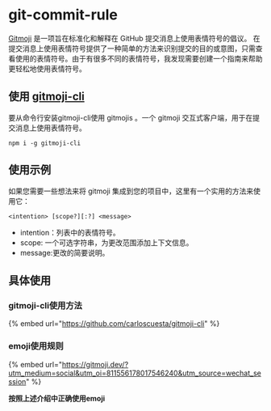 # git-commit-rule

[Gitmoji](https://github.com/carloscuesta/gitmoji) 是一项旨在标准化和解释在 GitHub 提交消息上使用表情符号的倡议。 在提交消息上使用表情符号提供了一种简单的方法来识别提交的目的或意图，只需查看使用的表情符号。由于有很多不同的表情符号，我发现需要创建一个指南来帮助更轻松地使用表情符号。

## 使用 [gitmoji-cli](https://github.com/carloscuesta/gitmoji-cli)

要从命令行安装gitmoji-cli使用 gitmojis 。一个 gitmoji 交互式客户端，用于在提交消息上使用表情符号。

```
npm i -g gitmoji-cli
```

## 使用示例

如果您需要一些想法来将 gitmoji 集成到您的项目中，这里有一个实用的方法来使用它：

```
<intention> [scope?][:?] <message>
```

* intention：列表中的表情符号。
* scope: 一个可选字符串，为更改范围添加上下文信息。
* message:更改的简要说明。

## 具体使用

### gitmoji-cli使用方法

{% embed url="https://github.com/carloscuesta/gitmoji-cli" %}

### emoji使用规则

{% embed url="https://gitmoji.dev/?utm_medium=social&utm_oi=811556178017546240&utm_source=wechat_session" %}

**按照上述介绍中正确使用emoji**
